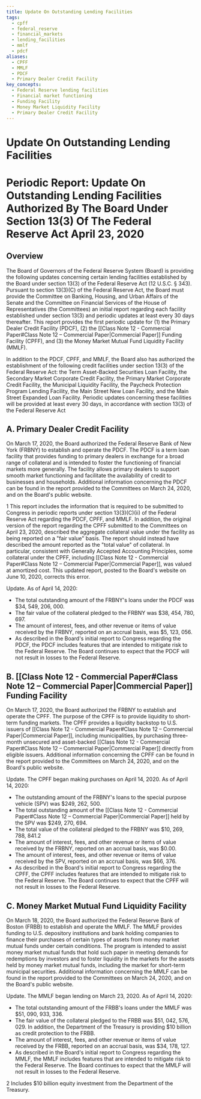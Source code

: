 ```yaml
---
title: Update On Outstanding Lending Facilities
tags:
  - cpff
  - federal_reserve
  - financial_markets
  - lending_facilities
  - mmlf
  - pdcf
aliases:
  - CPFF
  - MMLF
  - PDCF
  - Primary Dealer Credit Facility
key_concepts:
  - Federal Reserve lending facilities
  - Financial market functioning
  - Funding Facility
  - Money Market Liquidity Facility
  - Primary Dealer Credit Facility
---
```


# Update On Outstanding Lending Facilities

# Periodic Report: **Update On Outstanding Lending Facilities** Authorized By The Board Under Section 13(3) Of The Federal Reserve Act April 23,  2020

## Overview

The Board of Governors of the Federal Reserve System (Board) is providing the following updates concerning certain lending facilities established by the Board under section 13(3) of the Federal Reserve Act (12 U.S.C. § 343). Pursuant to section 13(3)(C) of the Federal Reserve Act,  the Board must provide the Committee on Banking,  Housing,  and Urban Affairs of the Senate and the Committee on Financial Services of the House of Representatives (the Committees) an initial report regarding each facility established under section 13(3) and periodic updates at least every 30 days thereafter. This report provides the first periodic update for (1) the Primary Dealer Credit Facility
(PDCF),  (2) the [[Class Note 12 - Commercial Paper#Class Note 12 – Commercial Paper|Commercial Paper]] Funding Facility (CPFF),  and (3) the Money Market Mutual Fund Liquidity Facility (MMLF).

In addition to the PDCF,  CPFF,  and MMLF,  the Board also has authorized the establishment of the following credit facilities under section 13(3) of the Federal Reserve Act: the Term Asset-Backed Securities Loan Facility,  the Secondary Market Corporate Credit Facility,  the Primary Market Corporate Credit Facility,  the Municipal Liquidity Facility,  the Paycheck Protection Program Lending Facility,  the Main Street New Loan Facility,  and the Main Street Expanded Loan Facility. Periodic updates concerning these facilities will be provided at least every 30 days,  in accordance with section 13(3) of the Federal Reserve Act

## A. **Primary Dealer Credit Facility**

On March 17,  2020,  the Board authorized the Federal Reserve Bank of New York (FRBNY) to establish and operate the PDCF. The PDCF is a term loan facility that provides funding to primary dealers in exchange for a broad range of collateral and is intended to foster the functioning of financial markets more generally. The facility allows primary dealers to support smooth market functioning and facilitate the availability of credit to businesses and households. Additional information concerning the PDCF can be found in the report provided to the Committees on March 24,  2020,  and on the Board's public website.

 1 This report includes the information that is required to be submitted to Congress in periodic reports under section 13(3)(C)(ii) of the Federal Reserve Act regarding the PDCF,  CPFF,  and MMLF. In addition,  the original version of the report regarding the CPFF submitted to the Committees on April 23,  2020,  described the aggregate collateral value under the facility as being reported on a "fair value" basis. The report should instead have described the amount reported as the "total value" of collateral. In particular,  consistent with Generally Accepted Accounting Principles,  some collateral under the CPFF,  including [[Class Note 12 - Commercial Paper#Class Note 12 – Commercial Paper|Commercial Paper]],  was valued at amortized cost. This updated report,  posted to the Board's website on June 10,  2020,  corrects this error.

Update. As of April 14,  2020:

- The total outstanding amount of the FRBNY's loans under the PDCF was $34,  549,  206,  000.
- The fair value of the collateral pledged to the FRBNY was $38,  454,  780,  697.
- The amount of interest,  fees,  and other revenue or items of value received by the FRBNY,  reported on an accrual basis,  was $5,  123,  056.
- As described in the Board's initial report to Congress regarding the PDCF,  the PDCF includes features that are intended to mitigate risk to the Federal Reserve. The Board continues to expect that the PDCF will not result in losses to the Federal Reserve.

## B. **[[Class Note 12 - Commercial Paper#Class Note 12 – Commercial Paper|Commercial Paper]] Funding Facility**

On March 17,  2020,  the Board authorized the FRBNY to establish and operate the CPFF. The purpose of the CPFF is to provide liquidity to short-term funding markets. The CPFF provides a liquidity backstop to U.S. issuers of [[Class Note 12 - Commercial Paper#Class Note 12 – Commercial Paper|Commercial Paper]],  including municipalities,  by purchasing three-month unsecured and asset-backed [[Class Note 12 - Commercial Paper#Class Note 12 – Commercial Paper|Commercial Paper]] directly from eligible issuers. Additional information concerning the CPFF can be found in the report provided to the Committees on March 24,  2020,  and on the Board's public website.

Update. The CPFF began making purchases on April 14,  2020. As of April 14,  2020:

- The outstanding amount of the FRBNY's loans to the special purpose vehicle (SPV) was $249,  262,  500.
- The total outstanding amount of the [[Class Note 12 - Commercial Paper#Class Note 12 – Commercial Paper|Commercial Paper]] held by the SPV was $249,  270,  694.
- The total value of the collateral pledged to the FRBNY was $10,  269,  788,  841.2
- The amount of interest,  fees,  and other revenue or items of value received by the FRBNY,  reported on an accrual basis,  was $0.00.
- The amount of interest,  fees,  and other revenue or items of value received by the SPV,  reported on an accrual basis,  was $66,  376.
- As described in the Board's initial report to Congress regarding the CPFF,  the CPFF includes features that are intended to mitigate risk to the Federal Reserve. The Board continues to expect that the CPFF will not result in losses to the Federal Reserve.

## C. **Money Market Mutual Fund Liquidity Facility**

On March 18,  2020,  the Board authorized the Federal Reserve Bank of Boston (FRBB) to establish and operate the MMLF. The MMLF provides funding to U.S. depository institutions and bank holding companies to finance their purchases of certain types of assets from money market mutual funds under certain conditions. The program is intended to assist money market mutual funds that hold such paper in meeting demands for redemptions by investors and to foster liquidity in the markets for the assets held by money market mutual funds,  including the market for short-term municipal securities. Additional information concerning the MMLF can be found in the report provided to the Committees on March 24,  2020,  and on the Board's public website.

Update. The MMLF began lending on March 23,  2020. As of April 14,  2020:

- The total outstanding amount of the FRBB's loans under the MMLF was $51,  090,  933,  336.
- The fair value of the collateral pledged to the FRBB was $51,   042,   576,   029. In addition,    the Department of the Treasury is providing $10 billion as credit protection to the FRBB.
- The amount of interest,  fees,  and other revenue or items of value received by the FRBB,  reported on an accrual basis,  was $34,  178,  127.
- As described in the Board's initial report to Congress regarding the MMLF,  the MMLF includes features that are intended to mitigate risk to the Federal Reserve. The Board continues to expect that the MMLF will not result in losses to the Federal Reserve.

 2 Includes $10 billion equity investment from the Department of the Treasury.